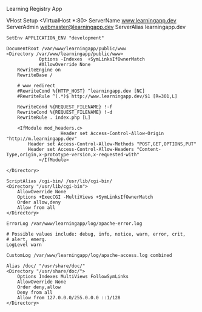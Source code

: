 Learning Registry App

VHost Setup
<VirtualHost *:80>
	ServerName www.learningapp.dev
	ServerAdmin webmaster@learningapp.dev
	ServerAlias learningapp.dev

	SetEnv APPLICATION_ENV "development"

	DocumentRoot /var/www/learningapp/public/www
	<Directory /var/www/learningapp/public/www>
                Options -Indexes  +SymLinksIfOwnerMatch
                #AllowOverride None
		RewriteEngine on
		RewriteBase /

		# www redirect
		#RewriteCond %{HTTP_HOST} ^learningapp.dev [NC]
		#RewriteRule ^(.*)$ http://www.learningapp.dev/$1 [R=301,L]

		RewriteCond %{REQUEST_FILENAME} !-f
		RewriteCond %{REQUEST_FILENAME} !-d
		RewriteRule . index.php [L]
	
		<IfModule mod_headers.c>
                        Header set Access-Control-Allow-Origin "http://m.learningapp.dev"
			Header set Access-Control-Allow-Methods "POST,GET,OPTIONS,PUT"
			Header set Access-Control-Allow-Headers "Content-Type,origin,x-prototype-version,x-requested-with"
                </IfModule>
	
	</Directory>

	ScriptAlias /cgi-bin/ /usr/lib/cgi-bin/
	<Directory "/usr/lib/cgi-bin">
		AllowOverride None
		Options +ExecCGI -MultiViews +SymLinksIfOwnerMatch
		Order allow,deny
		Allow from all
	</Directory>

	ErrorLog /var/www/learningapp/log/apache-error.log

	# Possible values include: debug, info, notice, warn, error, crit,
	# alert, emerg.
	LogLevel warn

	CustomLog /var/www/learningapp/log/apache-access.log combined

    Alias /doc/ "/usr/share/doc/"
    <Directory "/usr/share/doc/">
        Options Indexes MultiViews FollowSymLinks
        AllowOverride None
        Order deny,allow
        Deny from all
        Allow from 127.0.0.0/255.0.0.0 ::1/128
    </Directory>

</VirtualHost>
